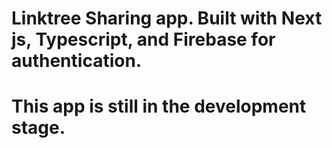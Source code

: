 
# Linktree Sharing app. Built with Next js,  Typescript, and Firebase for authentication. 
This app is still in the development stage.
=======

